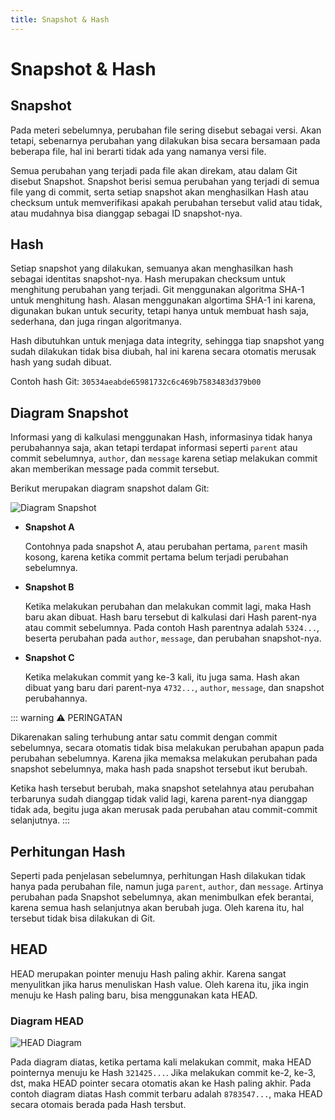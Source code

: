 ```yaml
---
title: Snapshot & Hash
---
```


# Snapshot & Hash

## Snapshot

Pada meteri sebelumnya, perubahan file sering disebut sebagai versi. Akan tetapi, sebenarnya perubahan yang dilakukan bisa secara bersamaan pada beberapa file, hal ini berarti tidak ada yang namanya versi file.

Semua perubahan yang terjadi pada file akan direkam, atau dalam Git disebut Snapshot. Snapshot berisi semua perubahan yang terjadi di semua file yang di commit, serta setiap snapshot akan menghasilkan Hash atau checksum untuk memverifikasi apakah perubahan tersebut valid atau tidak, atau mudahnya bisa dianggap sebagai ID snapshot-nya.

## Hash

Setiap snapshot yang dilakukan, semuanya akan menghasilkan hash sebagai identitas snapshot-nya. Hash merupakan checksum untuk menghitung perubahan yang terjadi. Git menggunakan algoritma SHA-1 untuk menghitung hash. Alasan menggunakan algortima SHA-1 ini karena, digunakan bukan untuk security, tetapi hanya untuk membuat hash saja, sederhana, dan juga ringan algoritmanya. 

Hash dibutuhkan untuk menjaga data integrity, sehingga tiap snapshot yang sudah dilakukan tidak bisa diubah, hal ini karena secara otomatis merusak hash yang sudah dibuat.

Contoh hash Git: `30534aeabde65981732c6c469b7583483d379b00`

## Diagram Snapshot

Informasi yang di kalkulasi menggunakan Hash, informasinya tidak hanya perubahannya saja, akan tetapi terdapat informasi seperti `parent` atau commit sebelumnya, `author`, dan `message` karena setiap melakukan commit akan memberikan message pada commit tersebut.

Berikut merupakan diagram snapshot dalam Git:

![Diagram Snapshot](/snapshot-diagram.png)

- **Snapshot A**

   Contohnya pada snapshot A, atau perubahan pertama, `parent` masih kosong, karena ketika commit pertama belum terjadi perubahan sebelumnya. 

- **Snapshot B**

   Ketika melakukan perubahan dan melakukan commit lagi, maka Hash baru akan dibuat. Hash baru tersebut di kalkulasi dari Hash parent-nya atau commit sebelumnya. Pada contoh Hash parentnya adalah `5324...`, beserta perubahan pada `author`, `message`, dan perubahan snapshot-nya.

- **Snapshot C**

   Ketika melakukan commit yang ke-3 kali, itu juga sama. Hash akan dibuat yang baru dari parent-nya `4732...`, `author`, `message`, dan snapshot perubahannya.

::: warning :warning: PERINGATAN

Dikarenakan saling terhubung antar satu commit dengan commit sebelumnya, secara otomatis tidak bisa melakukan perubahan apapun pada perubahan sebelumnya. Karena jika memaksa melakukan perubahan pada snapshot sebelumnya, maka hash pada snapshot tersebut ikut berubah. 

Ketika hash tersebut berubah, maka snapshot setelahnya atau perubahan terbarunya sudah dianggap tidak valid lagi, karena parent-nya dianggap tidak ada, begitu juga akan merusak pada perubahan atau commit-commit selanjutnya.
:::

## Perhitungan Hash

Seperti pada penjelasan sebelumnya, perhitungan Hash dilakukan tidak hanya pada perubahan file, namun juga `parent`, `author`, dan `message`. Artinya perubahan pada Snapshot sebelumnya, akan menimbulkan efek berantai, karena semua hash selanjutnya akan berubah juga. Oleh karena itu, hal tersebut tidak bisa dilakukan di Git.

## HEAD

HEAD merupakan pointer menuju Hash paling akhir. Karena sangat menyulitkan jika harus menuliskan Hash value. Oleh karena itu, jika ingin menuju ke Hash paling baru, bisa menggunakan kata HEAD.

### Diagram HEAD

![HEAD Diagram](/head-diagram.png)

Pada diagram diatas, ketika pertama kali melakukan commit, maka HEAD pointernya menuju ke Hash `321425...`. Jika melakukan commit ke-2, ke-3, dst, maka HEAD pointer secara otomatis akan ke Hash paling akhir. Pada contoh diagram diatas Hash commit terbaru adalah `8783547...`, maka HEAD secara otomais berada pada Hash tersbut.